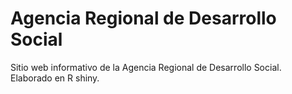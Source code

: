 # Agencia Regional de Desarrollo Social
Sitio web informativo de la Agencia Regional de Desarrollo Social. Elaborado en R shiny.
